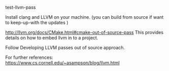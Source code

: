 test-llvm-pass

Install clang and LLVM on your machine.
(you can build from source if want to keep-up-with the updates )

http://llvm.org/docs/CMake.html#cmake-out-of-source-pass
This provides details on how to embed llvm in to a project.

Follow Developing LLVM passes out of source approach.

For further references:
https://www.cs.cornell.edu/~asampson/blog/llvm.html